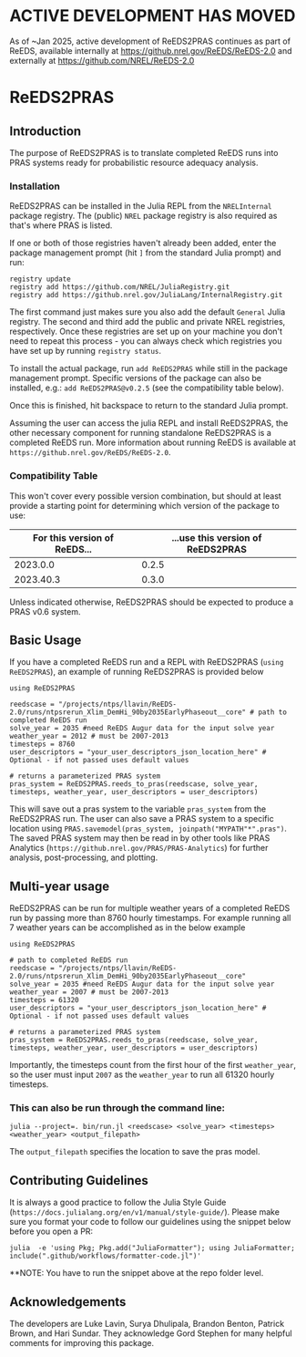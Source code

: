 # ACTIVE DEVELOPMENT HAS MOVED
As of ~Jan 2025, active development of ReEDS2PRAS continues as part of ReEDS, available internally at https://github.nrel.gov/ReEDS/ReEDS-2.0 and externally at https://github.com/NREL/ReEDS-2.0

# ReEDS2PRAS
## Introduction

The purpose of ReEDS2PRAS is to translate completed ReEDS runs into PRAS systems ready for probabilistic resource adequacy analysis.

### Installation

ReEDS2PRAS can be installed in the Julia REPL from the `NRELInternal` package
registry. The (public) `NREL` package registry is also required as that's
where PRAS is listed.

If one or both of those registries haven't already been added, enter the
package management prompt (hit `]` from the standard Julia prompt) and run:

```
registry update
registry add https://github.com/NREL/JuliaRegistry.git
registry add https://github.nrel.gov/JuliaLang/InternalRegistry.git
```

The first command just makes sure you also add the default `General` Julia
registry. The second and third add the public and private NREL registries,
respectively. Once these registries are set up on your machine you don't need
to repeat this process  - you can always check which registries you have set up
by running `registry status`.

To install the actual package, run `add ReEDS2PRAS` while still in the
package management prompt. Specific versions of the package can also be
installed, e.g.: `add ReEDS2PRAS@v0.2.5` (see the compatibility table below).

Once this is finished, hit backspace to return to the standard Julia prompt.

Assuming  the user can access the julia REPL and install ReEDS2PRAS, the other
necessary component for running standalone ReEDS2PRAS is a completed ReEDS run.
More information about running ReEDS is available at
`https://github.nrel.gov/ReEDS/ReEDS-2.0`.

### Compatibility Table

This won't cover every possible version combination, but should at least
provide a starting point for determining which version of the package to use:

 For this version of ReEDS... | ...use this version of ReEDS2PRAS
------------------------------|----------------------------------
2023.0.0 | 0.2.5
2023.40.3 | 0.3.0

Unless indicated otherwise, ReEDS2PRAS should be expected to produce
a PRAS v0.6 system.

## Basic Usage
If you have a completed ReEDS run and a REPL with ReEDS2PRAS (`using ReEDS2PRAS`), an example of running ReEDS2PRAS is provided below

```
using ReEDS2PRAS

reedscase = "/projects/ntps/llavin/ReEDS-2.0/runs/ntpsrerun_Xlim_DemHi_90by2035EarlyPhaseout__core" # path to completed ReEDS run
solve_year = 2035 #need ReEDS Augur data for the input solve year
weather_year = 2012 # must be 2007-2013
timesteps = 8760
user_descriptors = "your_user_descriptors_json_location_here" # Optional - if not passed uses default values

# returns a parameterized PRAS system
pras_system = ReEDS2PRAS.reeds_to_pras(reedscase, solve_year, timesteps, weather_year, user_descriptors = user_descriptors)
```

This will save out a pras system to the variable `pras_system` from the ReEDS2PRAS run. The user can also save a PRAS system to a specific location using `PRAS.savemodel(pras_system, joinpath("MYPATH"*".pras")`. The saved PRAS system may then be read in by other tools like PRAS Analytics (`https://github.nrel.gov/PRAS/PRAS-Analytics`) for further analysis, post-processing, and plotting.

## Multi-year usage

ReEDS2PRAS can be run for multiple weather years of a completed ReEDS run by passing more than 8760 hourly timestamps. For example running all 7 weather years can be accomplished as in the below example

```
using ReEDS2PRAS

# path to completed ReEDS run
reedscase = "/projects/ntps/llavin/ReEDS-2.0/runs/ntpsrerun_Xlim_DemHi_90by2035EarlyPhaseout__core"
solve_year = 2035 #need ReEDS Augur data for the input solve year
weather_year = 2007 # must be 2007-2013
timesteps = 61320
user_descriptors = "your_user_descriptors_json_location_here" # Optional - if not passed uses default values

# returns a parameterized PRAS system
pras_system = ReEDS2PRAS.reeds_to_pras(reedscase, solve_year, timesteps, weather_year, user_descriptors = user_descriptors)
```

Importantly, the timesteps count from the first hour of the first `weather_year`, so the user must input `2007` as the `weather_year` to run all 61320 hourly timesteps.

### This can also be run through the command line:

```
julia --project=. bin/run.jl <reedscase> <solve_year> <timesteps> <weather_year> <output_filepath>
```

The `output_filepath` specifies the location to save the pras model.

## Contributing Guidelines

It is always a good practice to follow the Julia Style Guide (`https://docs.julialang.org/en/v1/manual/style-guide/`). 
Please make sure you format your code to follow our guidelines using the snippet below before you open a PR:
```
julia  -e 'using Pkg; Pkg.add("JuliaFormatter"); using JuliaFormatter; include(".github/workflows/formatter-code.jl")'
```
**NOTE: You have to run the snippet above at the repo folder level.

## Acknowledgements
The developers are Luke Lavin, Surya Dhulipala, Brandon Benton, Patrick Brown, and Hari Sundar. They acknowledge Gord Stephen for many helpful comments for improving this package.
